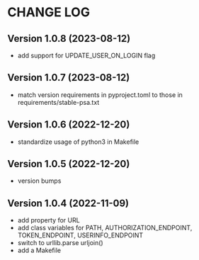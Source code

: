 # CHANGE LOG

## Version 1.0.8 (2023-08-12)

- add support for UPDATE_USER_ON_LOGIN flag

## Version 1.0.7 (2023-08-12)

- match version requirements in pyproject.toml to those in requirements/stable-psa.txt

## Version 1.0.6 (2022-12-20)

- standardize usage of python3 in Makefile

## Version 1.0.5 (2022-12-20)

- version bumps

## Version 1.0.4 (2022-11-09)

- add property for URL
- add class variables for PATH, AUTHORIZATION_ENDPOINT, TOKEN_ENDPOINT, USERINFO_ENDPOINT
- switch to urllib.parse urljoin()
- add a Makefile
